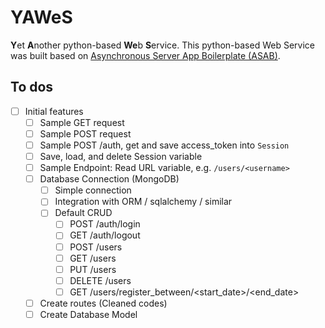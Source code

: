# YAWeS
**Y**et **A**nother python-based **We**b **S**ervice. 
This python-based Web Service was built based on [Asynchronous Server App Boilerplate (ASAB)](https://github.com/TeskaLabs/asab/commit/850dcc6d67d4670d8d759315246f454a202b824d).

## To dos
- [ ] Initial features
    - [ ] Sample GET request
    - [ ] Sample POST request
    - [ ] Sample POST /auth, get and save access_token into `Session`
    - [ ] Save, load, and delete Session variable
    - [ ] Sample Endpoint: Read URL variable, e.g. `/users/<username>`
    - [ ] Database Connection (MongoDB)
        - [ ] Simple connection
        - [ ] Integration with ORM / sqlalchemy / similar
        - [ ] Default CRUD
            - [ ] POST /auth/login
            - [ ] GET /auth/logout
            - [ ] POST /users
            - [ ] GET /users
            - [ ] PUT /users
            - [ ] DELETE /users
            - [ ] GET /users/register_between/<start_date>/<end_date>
    - [ ] Create routes (Cleaned codes)
    - [ ] Create Database Model
